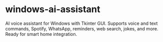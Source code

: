 # windows-ai-assistant
AI voice assistant for Windows with Tkinter GUI. Supports voice and text commands, Spotify, WhatsApp, reminders, web search, jokes, and more. Ready for smart home integration.
